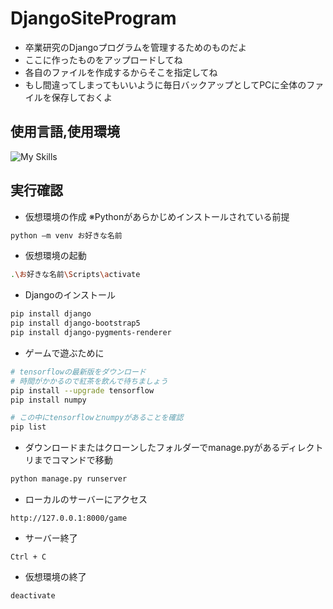 # DjangoSiteProgram

- 卒業研究のDjangoプログラムを管理するためのものだよ
- ここに作ったものをアップロードしてね
- 各自のファイルを作成するからそこを指定してね
- もし間違ってしまってもいいように毎日バックアップとしてPCに全体のファイルを保存しておくよ

## 使用言語,使用環境
![My Skills](https://skillicons.dev/icons?i=js,jquery,html,css,bootstrap,sqlite,py,tensorflow,django,md,vscode,github)

## 実行確認
- 仮想環境の作成
  ※Pythonがあらかじめインストールされている前提
~~~bash
python –m venv お好きな名前
~~~
- 仮想環境の起動
~~~bash
.\お好きな名前\Scripts\activate
~~~
- Djangoのインストール
~~~bash
pip install django
pip install django-bootstrap5
pip install django-pygments-renderer
~~~
- ゲームで遊ぶために  
~~~bash
# tensorflowの最新版をダウンロード
# 時間がかかるので紅茶を飲んで待ちましょう
pip install --upgrade tensorflow
pip install numpy

# この中にtensorflowとnumpyがあることを確認
pip list
~~~
- ダウンロードまたはクローンしたフォルダーでmanage.pyがあるディレクトリまでコマンドで移動
~~~bash
python manage.py runserver
~~~
- ローカルのサーバーにアクセス
~~~
http://127.0.0.1:8000/game
~~~
- サーバー終了
~~~
Ctrl + C
~~~
- 仮想環境の終了
~~~bash
deactivate
~~~
